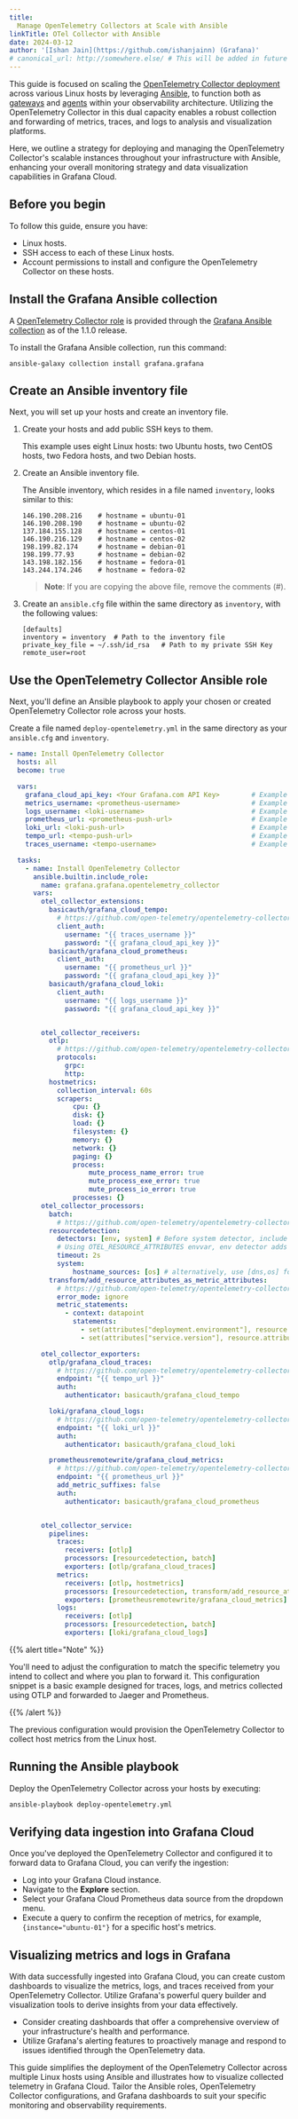 ```yaml
---
title: 
  Manage OpenTelemetry Collectors at Scale with Ansible
linkTitle: OTel Collector with Ansible
date: 2024-03-12
author: '[Ishan Jain](https://github.com/ishanjainn) (Grafana)'
# canonical_url: http://somewhere.else/ # This will be added in future
---
```


This guide is focused on scaling the [OpenTelemetry Collector deployment](/docs/collector/deployment/) across various Linux hosts by leveraging [Ansible](https://www.ansible.com/), to function both as [gateways](/docs/collector/deployment/gateway/) and [agents](/docs/collector/deployment/agent/) within your observability architecture. Utilizing the OpenTelemetry Collector in this dual capacity enables a robust collection and forwarding of metrics, traces, and logs to analysis and visualization platforms.

Here, we outline a strategy for deploying and managing the OpenTelemetry Collector's scalable instances throughout your infrastructure with Ansible, enhancing your overall monitoring strategy and data visualization capabilities in Grafana Cloud.

## Before you begin

To follow this guide, ensure you have:

- Linux hosts.
- SSH access to each of these Linux hosts.
- Account permissions to install and configure the OpenTelemetry Collector on these hosts.

## Install the Grafana Ansible collection

A [OpenTelemetry Collector role](https://github.com/grafana/grafana-ansible-collection/tree/main/roles/opentelemetry_collector) is provided through the [Grafana Ansible collection](https://docs.ansible.com/ansible/latest/collections/grafana/grafana/) as of the 1.1.0 release.

To install the Grafana Ansible collection, run this command:

```
ansible-galaxy collection install grafana.grafana
```

## Create an Ansible inventory file

Next, you will set up your hosts and create an inventory file.

1. Create your hosts and add public SSH keys to them.

    This example uses eight Linux hosts: two Ubuntu hosts, two CentOS hosts, two Fedora hosts, and two Debian hosts.

2. Create an Ansible inventory file.

    The Ansible inventory, which resides in a file named `inventory`, looks similar to this:

    ```
    146.190.208.216    # hostname = ubuntu-01
    146.190.208.190    # hostname = ubuntu-02
    137.184.155.128    # hostname = centos-01
    146.190.216.129    # hostname = centos-02
    198.199.82.174     # hostname = debian-01
    198.199.77.93      # hostname = debian-02
    143.198.182.156    # hostname = fedora-01
    143.244.174.246    # hostname = fedora-02
    ```

    > **Note**: If you are copying the above file, remove the comments (#).

3. Create an `ansible.cfg` file within the same directory as `inventory`, with the following values:

    ```
    [defaults]
    inventory = inventory  # Path to the inventory file
    private_key_file = ~/.ssh/id_rsa   # Path to my private SSH Key
    remote_user=root
    ```

## Use the OpenTelemetry Collector Ansible role

Next, you'll define an Ansible playbook to apply your chosen or created OpenTelemetry Collector role across your hosts.

Create a file named `deploy-opentelemetry.yml` in the same directory as your `ansible.cfg` and `inventory`. 

```yaml
- name: Install OpenTelemetry Collector
  hosts: all
  become: true

  vars:
    grafana_cloud_api_key: <Your Grafana.com API Key>        # Example - eyxxxxxxxx
    metrics_username: <prometheus-username>                  # Example - 825019
    logs_username: <loki-username>                           # Example - 411478
    prometheus_url: <prometheus-push-url>                    # Example - https://prometheus-us-central1.grafana.net/api/prom/push
    loki_url: <loki-push-url>                                # Example - https://logs-prod-017.grafana.net/loki/api/v1/push
    tempo_url: <tempo-push-url>                              # Example - tempo-prod-04-prod-us-east-0.grafana.net:443
    traces_username: <tempo-username>                        # Example - 411478

  tasks:
    - name: Install OpenTelemetry Collector
      ansible.builtin.include_role:
        name: grafana.grafana.opentelemetry_collector
      vars:
        otel_collector_extensions:
          basicauth/grafana_cloud_tempo:
            # https://github.com/open-telemetry/opentelemetry-collector-contrib/tree/main/extension/basicauthextension
            client_auth:
              username: "{{ traces_username }}"
              password: "{{ grafana_cloud_api_key }}"
          basicauth/grafana_cloud_prometheus:
            client_auth:
              username: "{{ prometheus_url }}"
              password: "{{ grafana_cloud_api_key }}"
          basicauth/grafana_cloud_loki:
            client_auth:
              username: "{{ logs_username }}"
              password: "{{ grafana_cloud_api_key }}"


        otel_collector_receivers:
          otlp:
            # https://github.com/open-telemetry/opentelemetry-collector/tree/main/receiver/otlpreceiver
            protocols:
              grpc:
              http:
          hostmetrics:
            collection_interval: 60s
            scrapers:
                cpu: {}
                disk: {}
                load: {}
                filesystem: {}
                memory: {}
                network: {}
                paging: {}
                process:
                    mute_process_name_error: true
                    mute_process_exe_error: true
                    mute_process_io_error: true
                processes: {}
        otel_collector_processors:
          batch:
            # https://github.com/open-telemetry/opentelemetry-collector/tree/main/processor/batchprocessor
          resourcedetection:
            detectors: [env, system] # Before system detector, include ec2 for AWS, gcp for GCP and azure for Azure.
            # Using OTEL_RESOURCE_ATTRIBUTES envvar, env detector adds custom labels.
            timeout: 2s
            system:
                hostname_sources: [os] # alternatively, use [dns,os] for setting FQDN as host.name and os as fallback
          transform/add_resource_attributes_as_metric_attributes:
            # https://github.com/open-telemetry/opentelemetry-collector-contrib/tree/main/processor/transformprocessor
            error_mode: ignore
            metric_statements:
              - context: datapoint
                statements:
                  - set(attributes["deployment.environment"], resource.attributes["deployment.environment"])
                  - set(attributes["service.version"], resource.attributes["service.version"])

        otel_collector_exporters:
          otlp/grafana_cloud_traces:
            # https://github.com/open-telemetry/opentelemetry-collector/tree/main/exporter/otlpexporter
            endpoint: "{{ tempo_url }}"
            auth:
              authenticator: basicauth/grafana_cloud_tempo

          loki/grafana_cloud_logs:
            # https://github.com/open-telemetry/opentelemetry-collector-contrib/tree/main/exporter/lokiexporter
            endpoint: "{{ loki_url }}"
            auth:
              authenticator: basicauth/grafana_cloud_loki

          prometheusremotewrite/grafana_cloud_metrics:
            # https://github.com/open-telemetry/opentelemetry-collector-contrib/tree/main/exporter/prometheusremotewriteexporter
            endpoint: "{{ prometheus_url }}"
            add_metric_suffixes: false
            auth:
              authenticator: basicauth/grafana_cloud_prometheus


        otel_collector_service:
          pipelines:
            traces:
              receivers: [otlp]
              processors: [resourcedetection, batch]
              exporters: [otlp/grafana_cloud_traces]
            metrics:
              receivers: [otlp, hostmetrics]
              processors: [resourcedetection, transform/add_resource_attributes_as_metric_attributes, batch]
              exporters: [prometheusremotewrite/grafana_cloud_metrics]
            logs:
              receivers: [otlp]
              processors: [resourcedetection, batch]
              exporters: [loki/grafana_cloud_logs]
```

{{% alert title="Note" %}}

You'll need to adjust the configuration to match the specific telemetry you intend to collect and where you plan to forward it. This configuration snippet is a basic example designed for traces, logs, and metrics collected using OTLP and forwarded to Jaeger and Prometheus. 

{{% /alert %}}

The previous configuration would provision the OpenTelemetry Collector to collect host metrics from the Linux host.

## Running the Ansible playbook

Deploy the OpenTelemetry Collector across your hosts by executing:

```sh
ansible-playbook deploy-opentelemetry.yml
```

## Verifying data ingestion into Grafana Cloud

Once you've deployed the OpenTelemetry Collector and configured it to forward data to Grafana Cloud, you can verify the ingestion:

- Log into your Grafana Cloud instance.
- Navigate to the **Explore** section.
- Select your Grafana Cloud Prometheus data source from the dropdown menu.
- Execute a query to confirm the reception of metrics, for example, `{instance="ubuntu-01"}` for a specific host's metrics.

## Visualizing metrics and logs in Grafana

With data successfully ingested into Grafana Cloud, you can create custom dashboards to visualize the metrics, logs, and traces received from your OpenTelemetry Collector. Utilize Grafana's powerful query builder and visualization tools to derive insights from your data effectively.

- Consider creating dashboards that offer a comprehensive overview of your infrastructure's health and performance.
- Utilize Grafana's alerting features to proactively manage and respond to issues identified through the OpenTelemetry data.

This guide simplifies the deployment of the OpenTelemetry Collector across multiple Linux hosts using Ansible and illustrates how to visualize collected telemetry in Grafana Cloud. Tailor the Ansible roles, OpenTelemetry Collector configurations, and Grafana dashboards to suit your specific monitoring and observability requirements.
